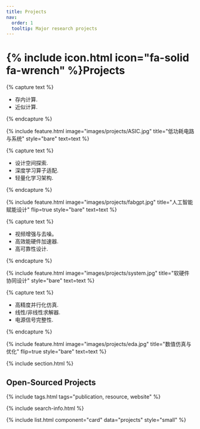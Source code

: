 ```yaml
---
title: Projects
nav:
  order: 1
  tooltip: Major research projects
---
```


# {% include icon.html icon="fa-solid fa-wrench" %}Projects

{% capture text %}

- 存内计算.
- 近似计算.

{% endcapture %}

{%
  include feature.html
  image="images/projects/ASIC.jpg"
  title="低功耗电路与系统"
  style="bare"
  text=text
%}

{% capture text %}

- 设计空间探索.
- 深度学习算子适配.
- 轻量化学习架构.

{% endcapture %}

{%
  include feature.html
  image="images/projects/fabgpt.jpg"
  title="人工智能赋能设计"
  flip=true
  style="bare"
  text=text
%}

{% capture text %}

- 视频增强与去噪。
- 高效能硬件加速器.
- 高可靠性设计.

{% endcapture %}

{%
  include feature.html
  image="images/projects/system.jpg"
  title="软硬件协同设计"
  style="bare"
  text=text
%}


{% capture text %}

- 高精度并行化仿真.
- 线性/非线性求解器.
- 电源信号完整性.

{% endcapture %}

{%
  include feature.html
  image="images/projects/eda.jpg"
  title="数值仿真与优化"
  flip=true
  style="bare"
  text=text
%}


{% include section.html %}

## Open-Sourced Projects

{% include tags.html tags="publication, resource, website" %}

{% include search-info.html %}

{% include list.html component="card" data="projects" style="small" %}
